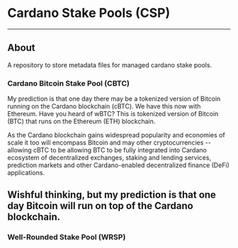 # Cardano Stake Pools (CSP)
---

## About
A repository to store metadata files for managed cardano stake pools.

### Cardano Bitcoin Stake Pool (CBTC)
My prediction is that one day there may be a tokenized version of Bitcoin running on the Cardano blockchain (cBTC). We have this now with Ethereum. Have you heard of wBTC? This is tokenized version of Bitcoin (BTC) that runs on the Ethereum (ETH) blockchain.

As the Cardano blockchain gains widespread popularity and economies of scale it
too will encompass Bitcoin and may other cryptocurrencies -- allowing cBTC to be
allowing BTC to be fully integrated into Cardano ecosystem of decentralized
exchanges, staking and lending services, prediction markets and other
Cardano-enabled decentralized finance (DeFi) applications.


Wishful thinking, but my prediction is that one day Bitcoin will run on top of the Cardano blockchain.
---

### Well-Rounded Stake Pool (WRSP)

